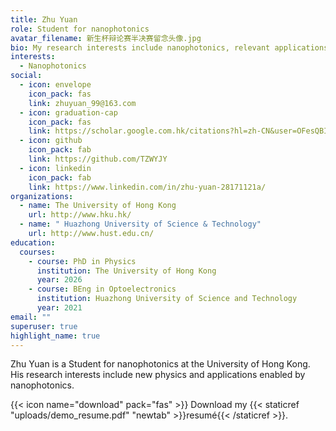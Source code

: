 ```yaml
---
title: Zhu Yuan
role: Student for nanophotonics
avatar_filename: 新生杯辩论赛半决赛留念头像.jpg
bio: My research interests include nanophotonics, relevant applications and theory.
interests:
  - Nanophotonics
social:
  - icon: envelope
    icon_pack: fas
    link: zhuyuan_99@163.com
  - icon: graduation-cap
    icon_pack: fas
    link: https://scholar.google.com.hk/citations?hl=zh-CN&user=OFesQBIAAAAJ
  - icon: github
    icon_pack: fab
    link: https://github.com/TZWYJY
  - icon: linkedin
    icon_pack: fab
    link: https://www.linkedin.com/in/zhu-yuan-28171121a/
organizations:
  - name: The University of Hong Kong
    url: http://www.hku.hk/
  - name: " Huazhong University of Science & Technology"
    url: http://www.hust.edu.cn/
education:
  courses:
    - course: PhD in Physics
      institution: The University of Hong Kong
      year: 2026
    - course: BEng in Optoelectronics
      institution: Huazhong University of Science and Technology
      year: 2021
email: ""
superuser: true
highlight_name: true
---
```

Zhu Yuan is a Student for nanophotonics at the University of Hong Kong. His research interests include new physics and applications enabled by nanophotonics.

{{< icon name="download" pack="fas" >}} Download my {{< staticref "uploads/demo_resume.pdf" "newtab" >}}resumé{{< /staticref >}}.